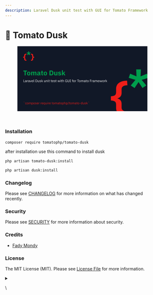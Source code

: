 ```yaml
---
description: Laravel Dusk unit test with GUI for Tomato Framework
---
```


# 🧪 Tomato Dusk

<figure><img src="../../.gitbook/assets/screenshot (9).png" alt=""><figcaption></figcaption></figure>

<figure><img src="../../.gitbook/assets/Screenshot 2023-11-23 at 5.25.00 PM (1).png" alt=""><figcaption></figcaption></figure>

### Installation

```
composer require tomatophp/tomato-dusk
```

after installation use this command to install dusk

```
php artisan tomato-dusk:install
```

```bash
php artisan dusk:install
```

### Changelog

Please see [CHANGELOG](https://github.com/tomatophp/tomato-dusk/blob/master/CHANGELOG.md) for more information on what has changed recently.

### Security

Please see [SECURITY](https://github.com/tomatophp/tomato-dusk/blob/master/SECURITY.md) for more information about security.

### Credits

* [Fady Mondy](https://www.github.com/3x1io)

### License

The MIT License (MIT). Please see [License File](https://github.com/tomatophp/tomato-dusk/blob/master/LICENSE.md) for more information.

<details>

<summary></summary>



</details>

\
